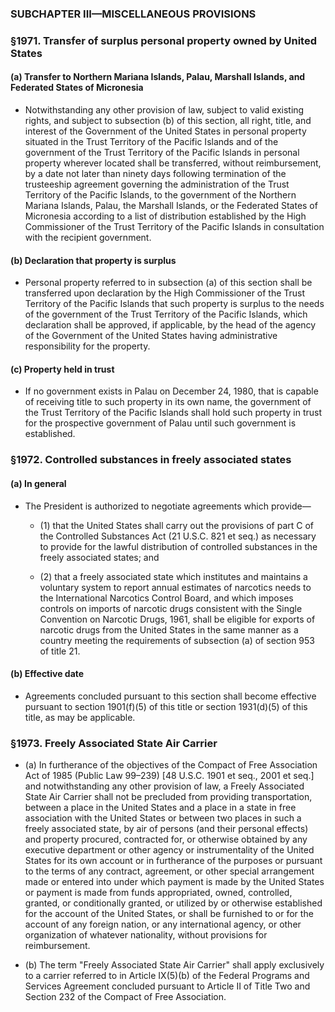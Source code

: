 ### SUBCHAPTER III—MISCELLANEOUS PROVISIONS

### §1971. Transfer of surplus personal property owned by United States
#### (a) Transfer to Northern Mariana Islands, Palau, Marshall Islands, and Federated States of Micronesia
* Notwithstanding any other provision of law, subject to valid existing rights, and subject to subsection (b) of this section, all right, title, and interest of the Government of the United States in personal property situated in the Trust Territory of the Pacific Islands and of the government of the Trust Territory of the Pacific Islands in personal property wherever located shall be transferred, without reimbursement, by a date not later than ninety days following termination of the trusteeship agreement governing the administration of the Trust Territory of the Pacific Islands, to the government of the Northern Mariana Islands, Palau, the Marshall Islands, or the Federated States of Micronesia according to a list of distribution established by the High Commissioner of the Trust Territory of the Pacific Islands in consultation with the recipient government.

#### (b) Declaration that property is surplus
* Personal property referred to in subsection (a) of this section shall be transferred upon declaration by the High Commissioner of the Trust Territory of the Pacific Islands that such property is surplus to the needs of the government of the Trust Territory of the Pacific Islands, which declaration shall be approved, if applicable, by the head of the agency of the Government of the United States having administrative responsibility for the property.

#### (c) Property held in trust
* If no government exists in Palau on December 24, 1980, that is capable of receiving title to such property in its own name, the government of the Trust Territory of the Pacific Islands shall hold such property in trust for the prospective government of Palau until such government is established.

### §1972. Controlled substances in freely associated states
#### (a) In general
* The President is authorized to negotiate agreements which provide—

  * (1) that the United States shall carry out the provisions of part C of the Controlled Substances Act (21 U.S.C. 821 et seq.) as necessary to provide for the lawful distribution of controlled substances in the freely associated states; and

  * (2) that a freely associated state which institutes and maintains a voluntary system to report annual estimates of narcotics needs to the International Narcotics Control Board, and which imposes controls on imports of narcotic drugs consistent with the Single Convention on Narcotic Drugs, 1961, shall be eligible for exports of narcotic drugs from the United States in the same manner as a country meeting the requirements of subsection (a) of section 953 of title 21.

#### (b) Effective date
* Agreements concluded pursuant to this section shall become effective pursuant to section 1901(f)(5) of this title or section 1931(d)(5) of this title, as may be applicable.

### §1973. Freely Associated State Air Carrier
* (a) In furtherance of the objectives of the Compact of Free Association Act of 1985 (Public Law 99–239) [48 U.S.C. 1901 et seq., 2001 et seq.] and notwithstanding any other provision of law, a Freely Associated State Air Carrier shall not be precluded from providing transportation, between a place in the United States and a place in a state in free association with the United States or between two places in such a freely associated state, by air of persons (and their personal effects) and property procured, contracted for, or otherwise obtained by any executive department or other agency or instrumentality of the United States for its own account or in furtherance of the purposes or pursuant to the terms of any contract, agreement, or other special arrangement made or entered into under which payment is made by the United States or payment is made from funds appropriated, owned, controlled, granted, or conditionally granted, or utilized by or otherwise established for the account of the United States, or shall be furnished to or for the account of any foreign nation, or any international agency, or other organization of whatever nationality, without provisions for reimbursement.

* (b) The term "Freely Associated State Air Carrier" shall apply exclusively to a carrier referred to in Article IX(5)(b) of the Federal Programs and Services Agreement concluded pursuant to Article II of Title Two and Section 232 of the Compact of Free Association.